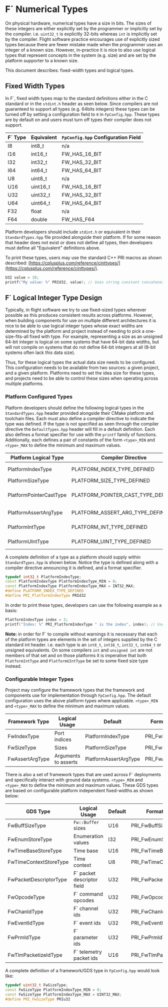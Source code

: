 # F´ Numerical Types

On physical hardware, numerical types have a size in bits. The sizes of these integers are either explicitly set by the
programmer or implicitly set by the compiler. i.e. `uint32_t` is explicitly 32-bits whereas `int` is implicitly set by
the compiler. Flight software practice encourages use of explicitly sized types because there are fewer mistake made when the
programmer uses an integer of a known size. However, in-practice it is nice to also use logical types that represent
concepts in the system (e.g. size) and are set by the platform supporter to a known size.

This document describes: fixed-width types and logical types.

## Fixed Width Types

In F´, fixed width types map to the standard definitions either in the C standard or in the `stdint.h` header as seen
below. Since compilers are not guaranteed to support all types (e.g. 64bits integers) these types can be turned off
by setting a configuration field to `0` in `FpConfig.hpp`.  These types are by default on and users must turn off types
their compiler does not support.


| F´ Type | Equivalent   | `FpConfig.hpp` Configuration Field |
|---------|--------------|------------------------------------|
| I8      | int8_t       | n/a                                |
| I16     | int16_t      | FW_HAS_16_BIT                      |
| I32     | int32_t      | FW_HAS_32_BIT                      |
| I64     | int64_t      | FW_HAS_64_BIT                      |
| U8      | uint8_t      | n/a                                |
| U16     | uint16_t     | FW_HAS_16_BIT                      |
| U32     | uint32_t     | FW_HAS_32_BIT                      |
| U64     | uint64_t     | FW_HAS_64_BIT                      |
| F32     | float        | n/a                                |
| F64     | double       | FW_HAS_F64                         |

Platform developers should include `stdint.h` or equivalent in their `StandardTypes.hpp` file provided alongside their
platform. If for some reason that header does not exist or does not define all types, then developers must define all
"Equivalent" definitions above.

To print these types, users may use the standard C++ PRI macros as shown described:
[https://cplusplus.com/reference/cinttypes/](https://cplusplus.com/reference/cinttypes/).

```c++
U32 value = 10;
printf("My value: %" PRId32, value); // Uses string constant concatenation
```

## F´ Logical Integer Type Design


Typically, in flight software we try to use fixed-sized types wherever possible as this produces consistent results
across platforms. However, when building components for use on multiple different architectures it is nice to be able
to use logical integer types whose exact widths are determined by the platform and project instead of needing
to pick  a one-size-fits-all fixed with type. For example, representing a size as an unsigned 64-bit integer is logical
on some systems that have 64-bit data widths, but will not compile on systems that do not define 64-bit integers at all
(8-bit systems often lack this data size).

Thus, for these logical types the actual data size needs to be configured. This configuration needs to be available
from two sources: a given project, and a given platform. Platforms need to set the idea size for these types, and
projects need to be able to control these sizes when operating across multiple platforms.

### Platform Configured Types

Platform developers should define the following logical types in the `StandardTypes.hpp` header provided alongside
their CMake platform and toolchain files. Each must also define a compiler directive to indicate the type was defined.
If the type is not specified as seen through the compiler directive the `DefaultTypes.hpp` header will fill in a default
definition. Each also defines a format specifier for use with the `printf` family of functions. Additionally, each
defines a pair of constants of the form `<type>_MIN` and `<type>_MAX` to define the minimum and maximum values.

| Platform Logical Type   | Compiler Directive                 | Default          | Format Specifier      | Notes                       | 
|-------------------------|------------------------------------|------------------|-----------------------|-----------------------------|
| PlatformIndexType       | PLATFORM_INDEX_TYPE_DEFINED        | PlatformIntType  | PRI_PlatformIndexType | Ports indices               | 
| PlatformSizeType        | PLATFORM_SIZE_TYPE_DEFINED         | PlatformUIntType | PRI_PlatformSizeType  | Sizes                       |
| PlatformPointerCastType | PLATFORM_POINTER_CAST_TYPE_DEFINED | uint64_t         | PRI_PointerCastType   | Pointers stored as integers |
| PlatformAssertArgType   | PLATFORM_ASSERT_ARG_TYPE_DEFINED   | PlatformIntType  | PRI_AssertArgType     | Argument to FW_ASSERT       |
| PlatformIntType         | PLATFORM_INT_TYPE_DEFINED          | int              | PRI_PlatformIntType   | Deprecated (see note)       |
| PlatformUIntType        | PLATFORM_UINT_TYPE_DEFINED         | unsigned int     | PRI_PlatformUIntType  | Deprecated (see note)       |

A complete definition of a type as a platform should supply within `StandardTypes.hpp` is shown below. Notice the type
is defined along with a compiler directive announcing it is defined, and a format specifier.

```c++
typedef int32_t PlatformIndexType;
const PlatformIndexType PlatformIndexType_MIN = 0;
const PlatformIndexType PlatformIndexType_MAX = INT32_MAX;
#define PLATFORM_INDEX_TYPE_DEFINED
#define PRI_PlatformIndexType PRId32
```

In order to print these types, developers can use the following example as a basis:

```c++
PlatformIndexType index = 3;
printf("Index: %" PRI_PlatformIndexType " is the index", index); // Uses string constant concatenation
```

**Note:** in order for F´ to compile without warnings it is necessary that each of the platform types are elements in
the set of integers supplied by the C standard int header. i.e. each type is an `int8_t`, `int16_t`, `int32_t`,
`int64_t` or unsigned equivalents. On some compilers `int` and `unsigned int` are not members of that set and on those
platforms it is imperative that both `PlatformIntType` and `PlatformUIntType` be set to some fixed size type instead.

### Configurable Integer Types

Project may configure the framework types that the framework and components use for implementation through
`FpConfig.hpp`. The default configuration uses the above platform types where applicable. `<type>_MIN` and `<type>_MAX`
to define the minimum and maximum values.

| Framework Type  | Logical Usage        | Default               | Format Specifier    | Notes |
|-----------------|----------------------|-----------------------|---------------------|-------|
| FwIndexType     | Port indices         | PlatformIndexType     | PRI_FwIndexType     |       |
| FwSizeType      | Sizes                | PlatformSizeType      | PRI_FwSizeType      |       |
| FwAssertArgType | Arguments to asserts | PlatformAssertArgType | PRI_FwAssertArgType |       |

There is also a set of framework types that are used across F´ deployments and specifically interact with ground data
systems. `<type>_MIN` and `<type>_MAX` to define the minimum and maximum values. These GDS types are based on
configurable platform independent fixed-widths as shown below:

| GDS Type               | Logical Usage              | Default               | Format Specifier           |
|------------------------|----------------------------|-----------------------|----------------------------|
| FwBuffSizeType         | `Fw::Buffer` sizes         | U16                   | PRI_FwBuffSizeType         |
| FwEnumStoreType        | Enumeration values         | I32                   | PRI_FwEnumStoreType        |
| FwTimeBaseStoreType    | Time base                  | U16                   | PRI_FwTimeBaseStoreType    |
| FwTimeContextStoreType | Time context               | U8                    | PRI_FwTimeContextStoreType |
| FwPacketDescriptorType | F´ packet descriptor field | U32                   | PRI_FwPacketDescriptorType |
| FwOpcodeType           | F´ command opcodes         | U32                   | PRI_FwOpcodeType           |
| FwChanIdType           | F´ channel ids             | U32                   | PRI_FwChanIdType           |
| FwEventIdType          | F´ event ids               | U32                   | PRI_FwEventIdType          |
| FwPrmIdType            | F´ parameter ids           | U32                   | PRI_FwPrmIdType            |
| FwTlmPacketizeIdType   | F´ telemetry packet ids    | U16                   | PRI_FwTlmPacketizeIdType   |

A complete definition of a framework/GDS type in `FpConfig.hpp` would look like:

```c++
typedef uint32_t FwSizeType;
const FwSizeType PlatformIndexType_MIN = 0;
const FwSizeType PlatformIndexType_MAX = UINT32_MAX;
#define PRI_FwSizeType PRIu32
```
